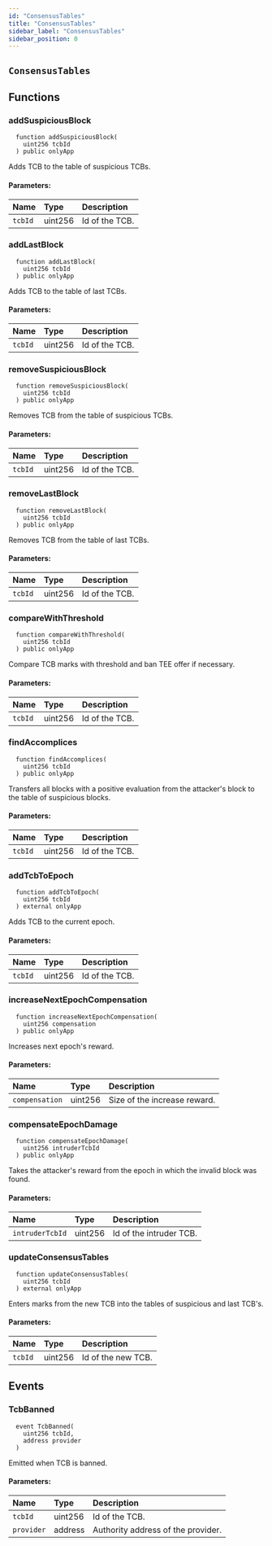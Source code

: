 ```yaml
---
id: "ConsensusTables"
title: "ConsensusTables"
sidebar_label: "ConsensusTables"
sidebar_position: 0
---
```


## `ConsensusTables`



## Functions
### addSuspiciousBlock
```solidity
  function addSuspiciousBlock(
    uint256 tcbId
  ) public onlyApp 
```
Adds TCB to the table of suspicious TCBs.


#### Parameters:
| Name | Type | Description                                                          |
| :--- | :--- | :------------------------------------------------------------------- |
|`tcbId` | uint256 | Id of the TCB.
### addLastBlock
```solidity
  function addLastBlock(
    uint256 tcbId
  ) public onlyApp 
```
Adds TCB to the table of last TCBs.


#### Parameters:
| Name | Type | Description                                                          |
| :--- | :--- | :------------------------------------------------------------------- |
|`tcbId` | uint256 | Id of the TCB.
### removeSuspiciousBlock
```solidity
  function removeSuspiciousBlock(
    uint256 tcbId
  ) public onlyApp 
```
Removes TCB from the table of suspicious TCBs.


#### Parameters:
| Name | Type | Description                                                          |
| :--- | :--- | :------------------------------------------------------------------- |
|`tcbId` | uint256 | Id of the TCB.
### removeLastBlock
```solidity
  function removeLastBlock(
    uint256 tcbId
  ) public onlyApp 
```
Removes TCB from the table of last TCBs.


#### Parameters:
| Name | Type | Description                                                          |
| :--- | :--- | :------------------------------------------------------------------- |
|`tcbId` | uint256 | Id of the TCB.
### compareWithThreshold
```solidity
  function compareWithThreshold(
    uint256 tcbId
  ) public onlyApp 
```
Compare TCB marks with threshold and ban TEE offer if necessary.


#### Parameters:
| Name | Type | Description                                                          |
| :--- | :--- | :------------------------------------------------------------------- |
|`tcbId` | uint256 | Id of the TCB.
### findAccomplices
```solidity
  function findAccomplices(
    uint256 tcbId
  ) public onlyApp 
```
Transfers all blocks with a positive evaluation from the attacker's block to the table of suspicious blocks.


#### Parameters:
| Name | Type | Description                                                          |
| :--- | :--- | :------------------------------------------------------------------- |
|`tcbId` | uint256 | Id of the TCB.
### addTcbToEpoch
```solidity
  function addTcbToEpoch(
    uint256 tcbId
  ) external onlyApp 
```
Adds TCB to the current epoch.


#### Parameters:
| Name | Type | Description                                                          |
| :--- | :--- | :------------------------------------------------------------------- |
|`tcbId` | uint256 | Id of the TCB.
### increaseNextEpochCompensation
```solidity
  function increaseNextEpochCompensation(
    uint256 compensation
  ) public onlyApp 
```
Increases next epoch's reward.


#### Parameters:
| Name | Type | Description                                                          |
| :--- | :--- | :------------------------------------------------------------------- |
|`compensation` | uint256 | Size of the increase reward.
### compensateEpochDamage
```solidity
  function compensateEpochDamage(
    uint256 intruderTcbId
  ) public onlyApp 
```
Takes the attacker's reward from the epoch in which the invalid block was found.


#### Parameters:
| Name | Type | Description                                                          |
| :--- | :--- | :------------------------------------------------------------------- |
|`intruderTcbId` | uint256 | Id of the intruder TCB.
### updateConsensusTables
```solidity
  function updateConsensusTables(
    uint256 tcbId
  ) external onlyApp 
```
Enters marks from the new TCB into the tables of suspicious and last TCB's.


#### Parameters:
| Name | Type | Description                                                          |
| :--- | :--- | :------------------------------------------------------------------- |
|`tcbId` | uint256 | Id of the new TCB.
## Events
### TcbBanned
```solidity
  event TcbBanned(
    uint256 tcbId,
    address provider
  )
```
Emitted when TCB is banned.


#### Parameters:
| Name                           | Type          | Description                                    |
| :----------------------------- | :------------ | :--------------------------------------------- |
|`tcbId`| uint256 | Id of the TCB.
|`provider`| address | Authority address of the provider.

